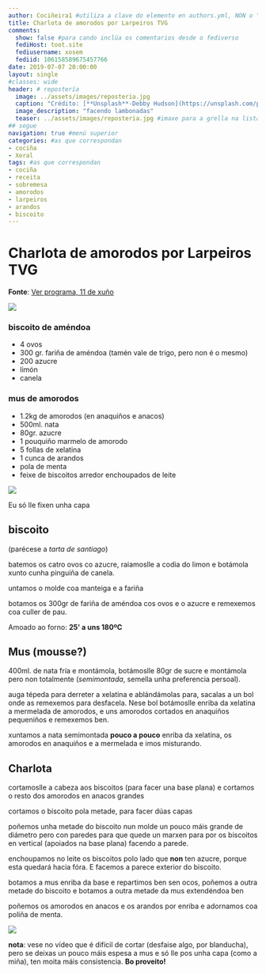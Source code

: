 ```yaml
---
author: Cociñeira1 #utiliza a clave do elemento en authors.yml, NON o "name"
title: Charlota de amorodos por Larpeiros TVG
comments: 
  show: false #para cando inclúa os comentarios desde o fediverso
  fediHost: toot.site
  fediusername: xosem
  fediid: 106158589675457766
date: 2019-07-07 20:00:00
layout: single
#classes: wide
header: # repostería
  image: ../assets/images/reposteria.jpg
  caption: "Crédito: [**Unsplash**-Debby Hudson](https://unsplash.com/photos/O-bFIdjyDOg)"
  image_description: "facendo lambonadas"
  teaser: ../assets/images/reposteria.jpg #imaxe para a grella na lista
## segue  
navigation: true #menú superior
categories: #as que correspondan
- cociña
- Xeral
tags: #as que correspondan
- cociña
- receita
- sobremesa
- amorodos
- larpeiros
- arandos
- biscoito
---
```


# Charlota de amorodos por Larpeiros TVG

**Fonte**: [Ver programa, 11 de
xuño](http://www.crtvg.es/tvg/a-carta/larpeiros-xix-423-4136776)

  

[![](../images/thumbnails/2019-07-07-charlota-de-amorodos-larpeirostvg-2b0707a8-85f5-4f24-b397-a97f7bcbe6db.jpg)](../images/2019-07-07-charlota-de-amorodos-larpeirostvg-2b0707a8-85f5-4f24-b397-a97f7bcbe6db.jpg)

  

### biscoito de améndoa

-   4 ovos
-   300 gr. fariña de améndoa (tamén vale de trigo, pero non é o mesmo)
-   200 azucre
-   limón
-   canela

### mus de amorodos

-   1.2kg de amorodos (en anaquiños e anacos)
-   500ml. nata
-   80gr. azucre
-   1 pouquiño marmelo de amorodo
-   5 follas de xelatina
-   1 cunca de arandos
-   pola de menta
-   feixe de biscoitos arredor enchoupados de leite

  
  

[![](../images/thumbnails/2019-07-07-charlota-de-amorodos-larpeirostvg-4fb01556-ff6b-4434-b946-ec67f1df161c.jpg)](../images/2019-07-07-charlota-de-amorodos-larpeirostvg-4fb01556-ff6b-4434-b946-ec67f1df161c.jpg)

  

Eu só lle fixen unha capa

  

## biscoito

(parécese a *tarta de santiago*)

batemos os catro ovos co azucre, raiamoslle a codia do limon e botámola
xunto cunha pinguiña de canela.

untamos o molde coa manteiga e a fariña

botamos os 300gr de fariña de améndoa cos ovos e o azucre e remexemos
coa culler de pau.

Amoado ao forno: **25' a uns 180ºC**

## Mus (mousse?)

400ml. de nata fría e montámola, botámoslle 80gr de sucre e montámola
pero non totalmente (*semimontada*, semella unha preferencia persoal).

auga tépeda para derreter a xelatina e ablándámolas para, sacalas a un
bol onde as remexemos para desfacela. Nese bol botámoslle enriba da
xelatina a mermelada de amorodos, e uns amorodos cortados en anaquiños
pequeniños e remexemos ben.

xuntamos a nata semimontada **pouco a pouco** enriba da xelatina, os
amorodos en anaquiños e a mermelada e imos misturando.

## Charlota

cortamoslle a cabeza aos biscoitos (para facer una base plana) e
cortamos o resto dos amorodos en anacos grandes

cortamos o biscoito pola metade, para facer dúas capas

poñemos unha metade do biscoito nun molde un pouco máis grande de
diámetro pero con paredes para que quede un marxen para por os biscoitos
en vertical (apoiados na base plana) facendo a parede.

enchoupamos no leite os biscoitos polo lado que **non** ten azucre,
porque esta quedará hacia fóra. E facemos a parece exterior do biscoito.

botamos a mus enriba da base e repartimos ben sen ocos, poñemos a outra
metade do biscoito e botamos a outra metade da mus extendéndoa ben

poñemos os amorodos en anacos e os arandos por enriba e adornamos coa
poliña de menta.

  

[![](../images/thumbnails/2019-07-07-charlota-de-amorodos-larpeirostvg-ab452a74-3a54-4cb3-b29f-760ed7b20538.jpg)](../images/2019-07-07-charlota-de-amorodos-larpeirostvg-ab452a74-3a54-4cb3-b29f-760ed7b20538.jpg)

  

**nota**: vese no vídeo que é difícil de cortar (desfaise algo, por
blanducha), pero se deixas un pouco máis espesa a mus e só lle pos unha
capa (como a miña), ten moita máis consistencia. **Bo proveito!**

